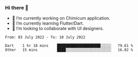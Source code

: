 ### Hi there 👋

<!--
**devcat37/devcat37** is a ✨ _special_ ✨ repository because its `README.md` (this file) appears on your GitHub profile.-->


- 🔭 I’m currently working on Chimicum application.
- 🌱 I’m currently learning Flutter/Dart.
- 👯 I’m looking to collaborate with UI designers.
<!-- - 🤔 I’m looking for help with ... -->

<!--START_SECTION:waka-->

```text
From: 03 July 2022 - To: 10 July 2022

Dart    1 hr 18 mins    ████████████████████░░░░░   79.61 %
Other   15 mins         ████░░░░░░░░░░░░░░░░░░░░░   16.02 %
```

<!--END_SECTION:waka-->
